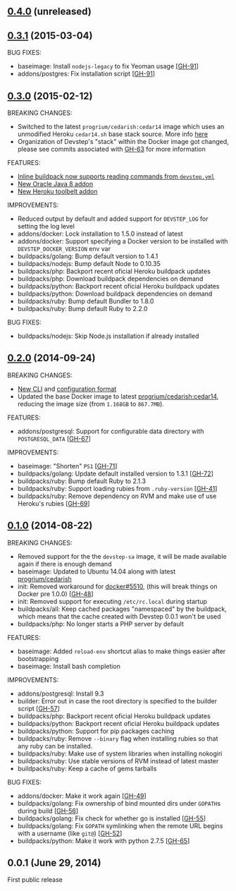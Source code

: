 ## [0.4.0](https://github.com/fgrehm/devstep/compare/v0.3.1...next) (unreleased)


## [0.3.1](https://github.com/fgrehm/devstep/compare/v0.3.0...v0.3.1) (2015-03-04)

BUG FIXES:

  - baseimage: Install `nodejs-legacy` to fix Yeoman usage [[GH-91]]
  - addons/postgres: Fix installation script [[GH-91]]

[GH-91]: https://github.com/fgrehm/devstep/pull/91
[GH-92]: https://github.com/fgrehm/devstep/pull/92

## [0.3.0](https://github.com/fgrehm/devstep/compare/v0.2.0...v0.3.0) (2015-02-12)

BREAKING CHANGES:

  - Switched to the latest `progrium/cedarish:cedar14` image which uses an unmodified
    Heroku `cedar14.sh` base stack source. More info [here](https://github.com/progrium/cedarish/tree/master/cedar14)
  - Organization of Devstep's "stack" within the Docker image got changed, please see
    commits associated with [GH-63] for more information

[GH-63]: https://github.com/fgrehm/devstep/issues/63

FEATURES:

  - [Inline buildpack now supports reading commands from `devstep.yml`](http://fgrehm.viewdocs.io/devstep/buildpacks/inline)
  - [New Oracle Java 8 addon](http://fgrehm.viewdocs.io/devstep/addons/oracle-java)
  - [New Heroku toolbelt addon](http://fgrehm.viewdocs.io/devstep/addons/heroku-toolbelt)

IMPROVEMENTS:

  - Reduced output by default and added support for `DEVSTEP_LOG` for setting the log level
  - addons/docker: Lock installation to 1.5.0 instead of latest
  - addons/docker: Support specifying a Docker version to be installed with `DEVSTEP_DOCKER_VERSION` env var
  - buildpacks/golang: Bump default version to 1.4.1
  - buildpacks/nodejs: Bump default Node to 0.10.35
  - buildpacks/php: Backport recent oficial Heroku buildpack updates
  - buildpacks/php: Download buildpack dependencies on demand
  - buildpacks/python: Backport recent oficial Heroku buildpack updates
  - buildpacks/python: Download buildpack dependencies on demand
  - buildpacks/ruby: Bump default Bundler to 1.8.0
  - buildpacks/ruby: Bump default Ruby to 2.2.0

BUG FIXES:

  - buildpacks/nodejs: Skip Node.js installation if already installed

## [0.2.0](https://github.com/fgrehm/devstep/compare/v0.1.0...v0.2.0) (2014-09-24)

BREAKING CHANGES:

  - [New CLI](http://fgrehm.viewdocs.io/devstep/cli/installation) and [configuration format](http://fgrehm.viewdocs.io/devstep/cli/configuration)
  - Updated the base Docker image to latest [progrium/cedarish:cedar14](https://github.com/progrium/cedarish/tree/cedar14), reducing the image size (from `1.168GB` to `867.7MB`).

FEATURES:

  - addons/postgresql: Support for configurable data directory with `POSTGRESQL_DATA` [[GH-67]]

[GH-67]: https://github.com/fgrehm/devstep/issues/67

IMPROVEMENTS:

  - baseimage: "Shorten" `PS1` [[GH-71]]
  - buildpacks/golang: Update default installed version to 1.3.1 [[GH-72]]
  - buildpacks/ruby: Bump default Ruby to 2.1.3
  - buildpacks/ruby: Support loading rubies from `.ruby-version` [[GH-41]]
  - buildpacks/ruby: Remove dependency on RVM and make use of use Heroku's rubies [[GH-69]]

[GH-41]: https://github.com/fgrehm/devstep/issues/41
[GH-69]: https://github.com/fgrehm/devstep/issues/69
[GH-71]: https://github.com/fgrehm/devstep/issues/71
[GH-72]: https://github.com/fgrehm/devstep/issues/72

## [0.1.0](https://github.com/fgrehm/devstep/compare/v0.0.1...v0.1.0) (2014-08-22)

BREAKING CHANGES:

  - Removed support for the the `devstep-sa` image, it will be made available again if there is enough demand
  - baseimage: Updated to Ubuntu 14.04 along with latest [progrium/cedarish](https://github.com/progrium/cedarish)
  - init: Removed workaround for [docker#5510], (this will break things on Docker pre 1.0.0) [[GH-48]]
  - init: Removed support for executing `/etc/rc.local` during startup
  - buildpacks/all: Keep cached packages "namespaced" by the buildpack, which means that the cache created with Devstep 0.0.1 won't be used
  - buildpacks/php: No longer starts a PHP server by default

[docker#5510]: https://github.com/docker/docker/issues/5510
[GH-48]: https://github.com/fgrehm/devstep/issues/48

FEATURES:

  - baseimage: Added `reload-env` shortcut alias to make things easier after bootstrapping
  - baseimage: Install bash completion

IMPROVEMENTS:

  - addons/postgresql: Install 9.3
  - builder: Error out in case the root directory is specified to the builder script [[GH-57]]
  - buildpacks/php: Backport recent oficial Heroku buildpack updates
  - buildpacks/python: Backport recent oficial Heroku buildpack updates
  - buildpacks/python: Support for pip packages caching
  - buildpacks/ruby: Remove `--binary` flag when installing rubies so that any ruby can be installed.
  - buildpacks/ruby: Make use of system libraries when installing nokogiri
  - buildpacks/ruby: Use stable versions of RVM instead of latest master
  - buildpacks/ruby: Keep a cache of gems tarballs

[GH-57]: https://github.com/fgrehm/devstep/issues/57

BUG FIXES:

  - addons/docker: Make it work again [[GH-49]]
  - buildpacks/golang: Fix ownership of bind mounted dirs under `GOPATH`s during build [[GH-56]]
  - buildpacks/golang: Fix check for whether go is installed [[GH-55]]
  - buildpacks/golang: Fix `GOPATH` symlinking when the remote URL begins with a username (like `git@`) [[GH-52]]
  - buildpacks/python: Make it work with python 2.7.5 [[GH-65]]

[GH-49]: https://github.com/fgrehm/devstep/issues/49
[GH-52]: https://github.com/fgrehm/devstep/issues/52
[GH-55]: https://github.com/fgrehm/devstep/issues/55
[GH-56]: https://github.com/fgrehm/devstep/issues/56
[GH-65]: https://github.com/fgrehm/devstep/issues/65

## 0.0.1 (June 29, 2014)

First public release

